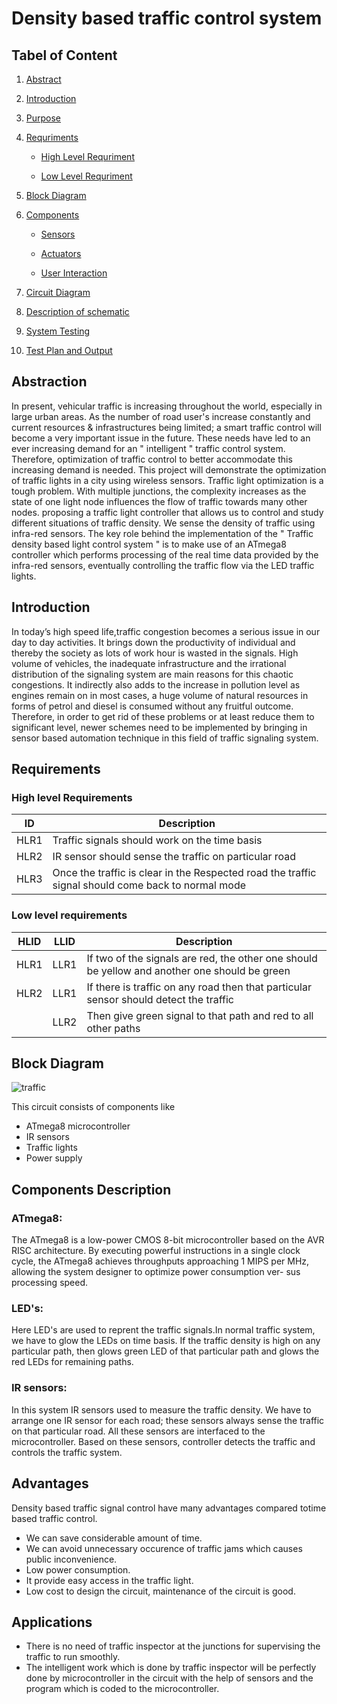# Density based traffic control system

## Tabel of Content
  1. [Abstract](#abstract)
  
  2. [Introduction](#introduction)
   
  3. [Purpose](#purpose)
   
  4. [Requriments](#requriments)
   
     * [High Level Requriment](#high-level-requriment)
   
     * [Low Level Requriment](#low-level-requriment)
    
  5. [Block Diagram](#block-diagram)
   
  6. [Components](#components)
   
       * [Sensors](#sensors)
       
       * [Actuators](#actuators)
       
       * [User Interaction](#user-interaction)
   
   7. [Circuit Diagram](#circuit-diagram)
  
   7. [Description of schematic](#description-of-schematic)
    
   9. [System Testing](#system-testing)
   
   10. [Test Plan and Output](#test-plan-and-output)

## Abstraction
In present, vehicular traffic is increasing throughout the world, especially in large urban areas. As the number of road user's increase constantly and current resources & infrastructures being limited; a smart traffic control will become a very important issue in the future. These needs have led to an ever increasing demand for an " intelligent " traffic control system. Therefore, optimization of traffic control to better accommodate this increasing demand is needed. This project will demonstrate the optimization of traffic lights in a city using wireless sensors. Traffic light optimization is a tough problem. With multiple junctions, the complexity increases as the state of one light node influences the flow of traffic towards many other nodes. proposing a traffic light controller that allows us to control and study different situations of traffic density. We sense the density of traffic using infra-red sensors. The key role behind the implementation of the " Traffic density based light control system " is to make use of an ATmega8 controller which performs processing of the real time data provided by the infra-red sensors, eventually controlling the traffic flow via the LED traffic lights.

## Introduction
In  today’s  high  speed  life,traffic  congestion  becomes  a serious issue in our day to day activities. It brings down the productivity of  individual and thereby the society as lots of work hour is wasted in the signals. High volume of vehicles,  the inadequate  infrastructure  and the  irrational distribution of the signaling  system are  main reasons  for this  chaotic  congestions.  It  indirectly  also  adds  to  the increase in  pollution level as engines  remain on in  most cases,  a  huge  volume  of  natural  resources in  forms  of petrol  and  diesel  is  consumed  without  any  fruitful outcome. Therefore, in order to get rid of these problems or at least reduce them to significant level, newer schemes need  to  be  implemented  by  bringing  in  sensor  based automation  technique  in  this  field  of  traffic  signaling system. 

## Requirements

### High level Requirements
|ID|Description |
|---|----------|
|HLR1|Traffic signals should work on the time basis|
|HLR2|IR sensor should sense the traffic on particular road|
|HLR3|Once the traffic is clear in the Respected road the traffic signal should come back to normal mode|

### Low level requirements
|HLID|LLID|Description|
|----|----|------------|
|HLR1|LLR1|If two of the signals are red, the other one should be yellow and another one should be green|
|HLR2|LLR1|If there is traffic on any road then that particular sensor should detect the traffic|
|     |LLR2|Then give green signal to that path and red to all other paths|

## Block Diagram
![traffic](https://user-images.githubusercontent.com/47153476/155757605-6d51897b-782b-45b6-bc5d-fe4afba0b5ee.PNG)

This circuit consists of components like
* ATmega8 microcontroller
* IR sensors
* Traffic lights
* Power supply

## Components Description

### ATmega8: 
The ATmega8 is a low-power CMOS 8-bit microcontroller based on the AVR RISC architecture. By executing powerful instructions in a single clock cycle, the ATmega8 achieves throughputs approaching 1 MIPS per MHz, allowing the system designer to optimize power consumption ver- sus processing speed.

### LED's:
Here LED's are used to reprent the traffic signals.In normal traffic system, we have to glow the LEDs on time basis. If the traffic density is high on any particular path, then glows green LED of that particular path and glows the red LEDs for remaining paths.


### IR sensors:
In this system IR sensors used to measure the traffic density. We have to arrange one IR sensor for each road; these sensors always sense the traffic on that particular road. All these sensors are interfaced to the microcontroller. Based on these sensors, controller detects the traffic and controls the traffic system.

## Advantages
Density based traffic signal control have many advantages compared totime based traffic control.
* We can save considerable amount of time.
* We can avoid unnecessary occurence of traffic jams which causes public inconvenience.
* Low power consumption.
* It provide easy access in the traffic light.
* Low cost to design the circuit, maintenance of the circuit is good.

## Applications
* There is no need of traffic inspector at the junctions for supervising the traffic to run smoothly.
* The intelligent work which is done by traffic inspector will be perfectly done by microcontroller in the circuit with the help of sensors and the program which is coded to the microcontroller.
